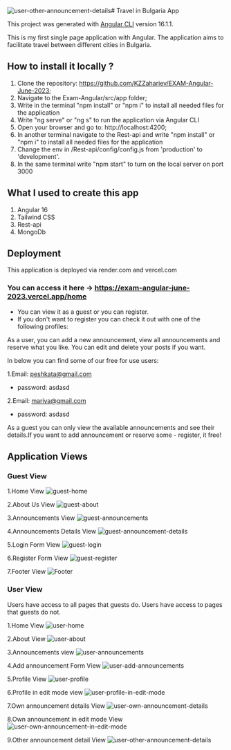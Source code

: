 ![user-other-announcement-details](https://github.com/KZZahariev/EXAM-Angular-June-2023/assets/114062450/750d2d9f-078b-427e-a64c-ddca91880548)# Travel in Bulgaria App

This project was generated with [Angular CLI](https://github.com/angular/angular-cli) version 16.1.1.

This is my first single page application with Angular. The application aims to facilitate travel between different cities in Bulgaria.

## How to install it locally ?
1. Clone the repository: https://github.com/KZZahariev/EXAM-Angular-June-2023;
2. Navigate to the Exam-Angular/src/app folder;
3. Write in the terminal "npm install" or "npm i" to install all needed files for the application
4. Write "ng serve" or "ng s" to run the application via Angular CLI
5. Open your browser and go to: http://localhost:4200;
6. In another terminal navigate to the Rest-api and write "npm install" or "npm i" to install all needed files for the application
7. Change the env in /Rest-api/config/config.js from 'production' to 'development'. 
7. In the same terminal write "npm start" to turn on the local server on port 3000

## What I used to create this app
1. Angular 16
2. Tailwind CSS
3. Rest-api
4. MongoDb


## Deployment
This application is deployed via render.com and vercel.com
### You can access it here -> https://exam-angular-june-2023.vercel.app/home
- You can view it as a guest or you can register.
- If you don't want to register you can check it out with one of the following profiles:

As a user, you can add a new announcement, view all announcements and reserve what you like. You can edit and delete your posts if you want. 
  
  In below you can find some of our free for use users:

1.Email: peshkata@gmail.com
  - password: asdasd

2.Email: mariya@gmail.com
  - password: asdasd
  
As a guest you can only view the available announcements and see their details.If you want to add announcement or reserve some - register, it free!

## Application Views

### Guest View
  1.Home View
  ![guest-home](https://github.com/KZZahariev/EXAM-Angular-June-2023/assets/114062450/c1fe521c-4b80-43ff-a43f-cad12b9da701)

  2.About Us View
  ![guest-about](https://github.com/KZZahariev/EXAM-Angular-June-2023/assets/114062450/ca791290-1618-4b05-8b19-e53f8a4a6fe6)

  3.Announcements View
  ![guest-announcements](https://github.com/KZZahariev/EXAM-Angular-June-2023/assets/114062450/70bab533-8a0a-4707-a444-b27716c3cae9)
  
  4.Announcements Details View
  ![guest-announcement-details](https://github.com/KZZahariev/EXAM-Angular-June-2023/assets/114062450/2823f54f-19e2-4da4-aaf6-e86e743f2389)

  5.Login Form View
  ![guest-login](https://github.com/KZZahariev/EXAM-Angular-June-2023/assets/114062450/4296b2b3-f7e8-4e99-b744-3e12a50d6659)

  6.Register Form View
  ![guest-register](https://github.com/KZZahariev/EXAM-Angular-June-2023/assets/114062450/b1a98140-aeaa-4327-a755-a84e6551ff69)

  7.Footer View
  ![Footer](https://github.com/KZZahariev/EXAM-Angular-June-2023/assets/114062450/c4889968-3c80-4e02-8e2a-f3238d6d77c8)


### User View
Users have access to all pages that guests do. Users have access to pages that guests do not.

1.Home View
![user-home](https://github.com/KZZahariev/EXAM-Angular-June-2023/assets/114062450/f9ca28f0-c007-4462-81b7-21e476a6e40d)

2.About View
![user-about](https://github.com/KZZahariev/EXAM-Angular-June-2023/assets/114062450/20f993e2-19ab-49d1-9ad9-5b4f9d33cf10)

3.Announcements view
![user-announcements](https://github.com/KZZahariev/EXAM-Angular-June-2023/assets/114062450/819aed51-99db-49c7-8d0a-cbfa0fb8d22d)

4.Add announcement Form View
![user-add-announcements](https://github.com/KZZahariev/EXAM-Angular-June-2023/assets/114062450/862e0c46-086c-4c5e-ae47-34eddceb421d)

5.Profile View
![user-profile](https://github.com/KZZahariev/EXAM-Angular-June-2023/assets/114062450/87eac0fd-fa3b-4846-ade8-da6aa009b41b)

6.Profile in edit mode view
![user-profile-in-edit-mode](https://github.com/KZZahariev/EXAM-Angular-June-2023/assets/114062450/498b130e-d240-4f0f-b838-c67b2272bcce)

7.Own announcement details View
![user-own-announcement-details](https://github.com/KZZahariev/EXAM-Angular-June-2023/assets/114062450/f8d169c2-9fcb-459c-a7ca-600266576c17)

8.Own announcement in edit mode View
![user-own-announcement-in-edit-mode](https://github.com/KZZahariev/EXAM-Angular-June-2023/assets/114062450/e7b24c25-ba08-4bff-9ab5-3aba58332d7a)

9.Other announcement detail View
![user-other-announcement-details](https://github.com/KZZahariev/EXAM-Angular-June-2023/assets/114062450/89d6e8e9-7208-4d5e-9926-a1ad2224b24e)
